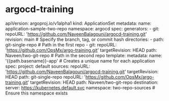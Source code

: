 # argocd-training


apiVersion: argoproj.io/v1alpha1
kind: ApplicationSet
metadata:
  name: application-sample-two-repo
  namespace: argocd
spec:
  generators:
    - git:
        repoURL: 'https://github.com/NaveenBalagouni/argocd-training.git'
        revision: main  # Specify the branch, tag, or commit hash
        directories:
          - path: git-single-repo  # Path in the first repo
    - git:
        repoURL: 'https://github.com/OpsMx/argo-training.git'
        targetRevision: HEAD
        path: Naveen/two-git-repo # Path in the second repo
  template:
    metadata:
      name: '{{path.basename}}-app'  # Creates a unique name for each application
    spec:
      project: default
      sources:
        repoURL: 'https://github.com/NaveenBalagouni/argocd-training.git'
        targetRevision: HEAD
        path: git-single-repo
        repoURL: 'https://github.com/OpsMx/argo-training.git'
        targetRevision: HEAD
        path: Naveen/two-git-repo
      destination:
        server: https://kubernetes.default.svc
        namespace: two-repo-sources  # Ensure this namespace exists
